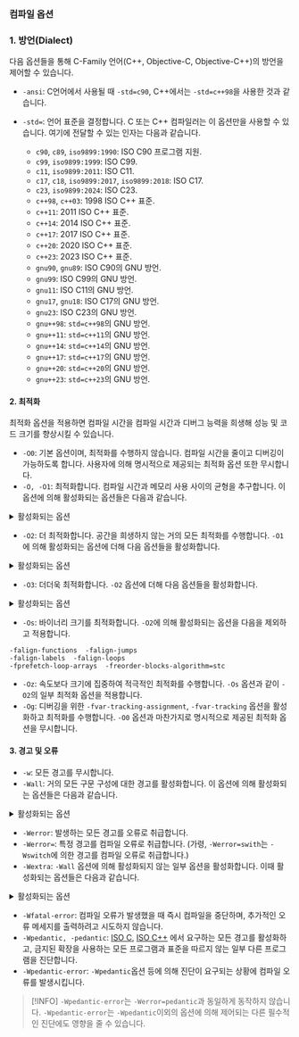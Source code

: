 ### 컴파일 옵션
### 1. 방언(Dialect)

다음 옵션들을 통해 C-Family 언어(C++, Objective-C, Objective-C++)의 방언을 제어할 수 있습니다.

- `-ansi`: C언어에서 사용될 때 `-std=c90`, C++에서는 `-std=c++98`을 사용한 것과 같습니다.
- `-std=`: 언어 표준을 결정합니다. C 또는 C++ 컴파일러는 이 옵션만을 사용할 수 있습니다. 여기에 전달할 수 있는 인자는 다음과 같습니다.

	- `c90`, `c89`, `iso9899:1990`: ISO C90 프로그램 지원. 
	- `c99`, `iso9899:1999`: ISO C99.
	- `c11`, `iso9899:2011`: ISO C11.
	- `c17`, `c18`, `iso9899:2017`, `iso9899:2018`: ISO C17.
	- `c23`, `iso9899:2024`: ISO C23.
	- `c++98`, `c++03`: 1998 ISO C++ 표준.
	- `c++11`: 2011 ISO C++ 표준.
	- `c++14`: 2014 ISO C++ 표준.
	- `c++17`: 2017 ISO C++ 표준.
	- `c++20`: 2020 ISO C++ 표준.
	- `c++23`: 2023 ISO C++ 표준.
	- `gnu90`, `gnu89`: ISO C90의 GNU 방언.
	- `gnu99`: ISO C99의 GNU 방언.
	- `gnu11`: ISO C11의 GNU 방언.
	- `gnu17`, `gnu18`: ISO C17의 GNU 방언.
	- `gnu23`: ISO C23의 GNU 방언.
	- `gnu++98`: `std=c++98`의 GNU 방언.
	- `gnu++11`: `std=c++11`의 GNU 방언.
	- `gnu++14`: `std=c++14`의 GNU 방언.
	- `gnu++17`: `std=c++17`의 GNU 방언.
	- `gnu++20`: `std=c++20`의 GNU 방언.
	- `gnu++23`: `std=c++23`의 GNU 방언.

#### 2. 최적화

최적화 옵션을 적용하면 컴파일 시간을 컴파일 시간과 디버그 능력을 희생해 성능 및 코드 크기를 향상시킬 수 있습니다. 

- `-O0`: 기본 옵션이며, 최적화를 수행하지 않습니다. 컴파일 시간을 줄이고 디버깅이 가능하도록 합니다. 사용자에 의해 명시적으로 제공되는 최적화 옵션 또한 무시합니다.
- `-O, -O1`:  최적화합니다. 컴파일 시간과 메모리 사용 사이의 균형을 추구합니다. 이 옵션에 의해 활성화되는 옵션들은 다음과 같습니다.

<details>
<summary>활성화되는 옵션</summary>

```
-fauto-inc-dec
-fbranch-count-reg
-fcombine-stack-adjustments
-fcompare-elim
-fcprop-registers
-fdce
-fdefer-pop
-fdelayed-branch
-fdse
-fforward-propagate
-fguess-branch-probability
-fif-conversion
-fif-conversion2
-finline-functions-called-once
-fipa-modref
-fipa-profile
-fipa-pure-const
-fipa-reference
-fipa-reference-addressable
-fivopts
-fmerge-constants
-fmove-loop-invariants
-fmove-loop-stores
-fomit-frame-pointer
-freorder-blocks
-fshrink-wrap
-fshrink-wrap-separate
-fsplit-wide-types
-fssa-backprop
-fssa-phiopt
-ftree-bit-ccp
-ftree-ccp
-ftree-ch
-ftree-coalesce-vars
-ftree-copy-prop
-ftree-dce
-ftree-dominator-opts
-ftree-dse
-ftree-forwprop
-ftree-fre
-ftree-phiprop
-ftree-pta
-ftree-scev-cprop
-ftree-sink
-ftree-slsr
-ftree-sra
-ftree-ter
-funit-at-a-time
```
</details>

- `-O2`: 더 최적화합니다. 공간을 희생하지 않는 거의 모든 최적화를 수행합니다. `-O1`에 의해 활성화되는 옵션에 더해 다음 옵션들을 활성화합니다.

<details>
<summary>활성화되는 옵션</summary>

```
-falign-functions  -falign-jumps
-falign-labels  -falign-loops
-fcaller-saves
-fcode-hoisting
-fcrossjumping
-fcse-follow-jumps  -fcse-skip-blocks
-fdelete-null-pointer-checks
-fdevirtualize  -fdevirtualize-speculatively
-fexpensive-optimizations
-ffinite-loops
-fgcse  -fgcse-lm
-fhoist-adjacent-loads
-finline-functions
-finline-small-functions
-findirect-inlining
-fipa-bit-cp  -fipa-cp  -fipa-icf
-fipa-ra  -fipa-sra  -fipa-vrp
-fisolate-erroneous-paths-dereference
-flra-remat
-foptimize-crc
-foptimize-sibling-calls
-foptimize-strlen
-fpartial-inlining
-fpeephole2
-freorder-blocks-algorithm=stc
-freorder-blocks-and-partition  -freorder-functions
-frerun-cse-after-loop
-fschedule-insns  -fschedule-insns2
-fsched-interblock  -fsched-spec
-fstore-merging
-fstrict-aliasing
-fthread-jumps
-ftree-builtin-call-dce
-ftree-loop-vectorize
-ftree-pre
-ftree-slp-vectorize
-ftree-switch-conversion  -ftree-tail-merge
-ftree-vrp
-fvect-cost-model=very-cheap
```
</details>

- `-O3`: 더더욱 최적화합니다. `-O2` 옵션에 더해 다음 옵션들을 활성화합니다. 

<details>
<summary>활성화되는 옵션</summary>

```
-fgcse-after-reload
-fipa-cp-clone
-floop-interchange
-floop-unroll-and-jam
-fpeel-loops
-fpredictive-commoning
-fsplit-loops
-fsplit-paths
-ftree-loop-distribution
-ftree-partial-pre
-funswitch-loops
-fvect-cost-model=dynamic
-fversion-loops-for-strides
```
</details>

- `-Os`: 바이너리 크기를 최적화합니다. `-O2`에 의해 활성화되는 옵션을 다음을 제외하고 적용합니다.

```
-falign-functions  -falign-jumps
-falign-labels  -falign-loops
-fprefetch-loop-arrays  -freorder-blocks-algorithm=stc
```

- `-Oz`: 속도보다 크기에 집중하여 적극적인 최적화를 수행합니다. `-Os` 옵션과 같이 `-O2`의 일부 최적화 옵션을 적용합니다.
- `-Og`: 디버깅을 위한 `-fvar-tracking-assignment`, `-fvar-tracking` 옵션을 활성화하고 최적화를 수행합니다. `-O0`  옵션과 마찬가지로 명시적으로 제공된 최적화 옵션을 무시합니다. 
#### 3. 경고 및 오류

- `-w`: 모든 경고를 무시합니다.
- `-Wall`: 거의 모든 구문 구성에 대한 경고를 활성화합니다. 이 옵션에 의해 활성화되는 옵션들은 다음과 같습니다.

<details>
<summary>활성화되는 옵션</summary>

```
-Waddress
-Waligned-new (C++, Objective-C++ 한정)
-Warray-bounds=1 (-O2 옵션 사용 시에만 한정)
-Warray-compare
-Warray-parameter=2
-Wbool-compare
-Wbool-operation
-Wc++11-compat  -Wc++14-compat  -Wc++17compat  -Wc++20compat
-Wcatch-value (C++, Objective-C++ 한정)
-Wchar-subscripts
-Wclass-memaccess (C++, Objective-C++ 한정)
-Wcomment
-Wdangling-else
-Wdangling-pointer=2
-Wdelete-non-virtual-dtor (C++, Objective-C++ 한정)
-Wduplicate-decl-specifier (C, Objective-C 한정)
-Wenum-compare  (C, ObjC 한정; C++는 기본으로 활성화되어있습니다.)
-Wenum-int-mismatch (C, Objective-C 한정)
-Wformat=1
-Wformat-contains-nul
-Wformat-diag
-Wformat-extra-args
-Wformat-overflow=1
-Wformat-truncation=1
-Wformat-zero-length
-Wframe-address
-Wimplicit (C, Objective-C 한정)
-Wimplicit-function-declaration (C, Objective-C 한정)
-Wimplicit-int (C, Objective-C 한정)
-Winfinite-recursion
-Winit-self (C++, Objective-C++ 한정)
-Wint-in-bool-context
-Wlogical-not-parentheses
-Wmain (C, Objective-C 한정; -ffreestanding 옵션이 없을 경우 한정)
-Wmaybe-uninitialized
-Wmemset-elt-size
-Wmemset-transposed-args
-Wmisleading-indentation (C, C++ 한정)
-Wmismatched-dealloc
-Wmismatched-new-delete (C++, Objective-C++ 한정)
-Wmissing-attributes
-Wmissing-braces (C, Objective-C 한정)
-Wmultistatement-macros
-Wnarrowing  (C++, Objective-C++ 한정)
-Wnonnull
-Wnonnull-compare
-Wopenmp-simd (C, C++ 한정)
-Woverloaded-virtual=1 (C++, Objective-C++ 한정)
-Wpacked-not-aligned
-Wparentheses
-Wpessimizing-move (C++, Objective-C++ 한정)
-Wpointer-sign (C, Objective-C 한정)
-Wrange-loop-construct (C++, Objective-C++ 한정)
-Wreorder (C++, Objective-C++ 한정)
-Wrestrict
-Wreturn-type
-Wself-move (C++, Objective-C++ 한정)
-Wsequence-point
-Wsign-compare (C++, Objective-C++ 한정)
-Wsizeof-array-div
-Wsizeof-pointer-div
-Wsizeof-pointer-memaccess
-Wstrict-aliasing
-Wstrict-overflow=1
-Wswitch
-Wtautological-compare
-Wtrigraphs
-Wuninitialized
-Wunknown-pragmas
-Wunused
-Wunused-but-set-variable
-Wunused-const-variable=1 (C, Objective-C 한정)
-Wunused-function
-Wunused-label
-Wunused-local-typedefs
-Wunused-value
-Wunused-variable
-Wuse-after-free=2
-Wvla-parameter
-Wvolatile-register-var
-Wzero-length-bounds
```
</details>

- `-Werror`: 발생하는 모든 경고를 오류로 취급합니다.
- `-Werror=`: 특정 경고를 컴파일 오류로 취급합니다. (가령, `-Werror=swith`는 `-Wswitch`에 의한 경고를 컴파일 오류로 취급합니다.)
- `-Wextra`: `-Wall` 옵션에 의해 활성화되지 않는 일부 옵션을 활성화합니다. 이때 활성화되는 옵션들은 다음과 같습니다.

<details>
<summary>활성화되는 옵션</summary>

```
-Wabsolute-value (C, Objective-C 한정)
-Walloc-size
-Wcalloc-transposed-args
-Wcast-function-type
-Wclobbered
-Wdangling-reference (C++ 한정)
-Wdeprecated-copy (C++, Objective-C++ 한정)
-Wempty-body
-Wenum-conversion (C, Objective-C 한정)
-Wexpansion-to-defined
-Wignored-qualifiers  (C, C++ 한정)
-Wimplicit-fallthrough=3
-Wmaybe-uninitialized
-Wmissing-field-initializers
-Wmissing-parameter-name (C, Objective-C 한정)
-Wmissing-parameter-type (C, Objective-C 한정)
-Wold-style-declaration (C, Objective-C 한정)
-Woverride-init (C, Objective-C 한정)
-Wredundant-move (C++, Objective-C++ 한정)
-Wshift-negative-value ( C++11, C++17, C99 이상의 버전에 한정)
-Wsign-compare (C++, Objective-C++ 한정)
-Wsized-deallocation (C++, Objective-C++ 한정)
-Wstring-compare
-Wtype-limits
-Wuninitialized
-Wunterminated-string-initialization
-Wunused-parameter (-Wunused 또는 -Wall 옵션과 사용될 때 한정)
-Wunused-but-set-parameter (-Wunused 또는  -Wall 옵션과 사용될 때 한정)
```
</details>

- `-Wfatal-error`: 컴파일 오류가 발생했을 때 즉시 컴파일을 중단하며, 추가적인 오류 메세지를 출력하려고 시도하지 않습니다.
- `-Wpedantic, -pedantic`: [ISO C](https://www.iso.org/standard/82075.html), [ISO C++](https://www.iso.org/standard/83626.html) 에서 요구하는 모든 경고를 활성화하고, 금지된 확장을 사용하는 모든 프로그램과 표준을 따르지 않는 일부 다른 프로그램을 진단합니다.
- `-Wpedantic-error`: `-Wpedantic`옵션 등에 의해 진단이 요구되는 상황에 컴파일 오류를 발생시킵니다.

>[!INFO]
> `-Wpedantic-error`는 `-Werror=pedantic`과 동일하게 동작하지 않습니다. `-Wpedantic-error`는 `-Wpedantic`이외의 옵션에 의해 제어되는 다른 필수적인 진단에도 영향을 줄 수 있습니다. 

